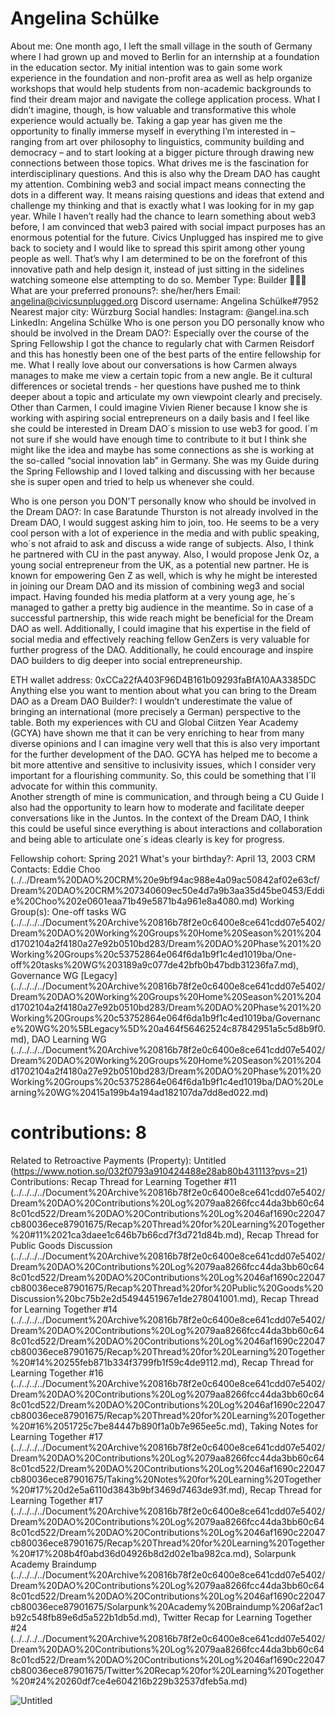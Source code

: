 # Angelina Schülke

About me: One month ago, I left the small village in the south of Germany where I had grown up and moved to Berlin for an internship at a foundation in the education sector. My initial intention was to gain some work experience in the foundation and non-profit area as well as help organize workshops that would help students from non-academic backgrounds to find their dream major and navigate the college application process. What I didn’t imagine, though, is how valuable and transformative this whole experience would actually be. Taking a gap year has given me the opportunity to finally immerse myself in everything I’m interested in – ranging from art over philosophy to linguistics, community building and democracy – and to start looking at a bigger picture through drawing new connections between those topics. What drives me is the fascination for interdisciplinary questions. And this is also why the Dream DAO has caught my attention. Combining web3 and social impact means connecting the dots in a different way. It means raising questions and ideas that extend and challenge my thinking and that is exactly what I was looking for in my gap year. While I haven’t really had the chance to learn something about web3 before, I am convinced that web3 paired with social impact purposes has an enormous potential for the future. Civics Unplugged has inspired me to give back to society and I would like to spread this spirit among other young people as well. That’s why I am determined to be on the forefront of this innovative path and help design it, instead of just sitting in the sidelines watching someone else attempting to do so. 
Member Type: Builder 👷🏾‍♀️
What are your preferred pronouns?: she/her/hers
Email: angelina@civicsunplugged.org
Discord username: Angelina Schülke#7952
Nearest major city: Würzburg
Social handles: Instagram: @angel.ina.sch
LinkedIn: Angelina Schülke
Who is one person you DO personally know who should be involved in the Dream DAO?: Especially over the course of the Spring Fellowship I got the chance to regularly chat with Carmen Reisdorf and this has honestly been one of the best parts of the entire fellowship for me. What I really love about our conversations is how Carmen always manages to make me view a certain topic from a new angle. Be it cultural differences or societal trends - her questions have pushed me to think deeper about a topic and articulate my own viewpoint clearly and precisely. 
Other than Carmen, I could imagine Vivien Riener because I know she is working with aspiring social entrepreneurs on a daily basis and I feel like she could be interested in Dream DAO´s mission to use web3 for good. I´m not sure if she would have enough time to contribute to it but I think she might like the idea and maybe has some connections as she is working at the so-called “social innovation lab” in Germany. She was my Guide during the Spring Fellowship and I loved talking and discussing with her because she is super open and tried to help us whenever she could. 

Who is one person you DON'T personally know who should be involved in the Dream DAO?: In case Baratunde Thurston is not already involved in the Dream DAO, I would suggest asking him to join, too. He seems to be a very cool person with a lot of experience in the media and with public speaking, who´s not afraid to ask and discuss a wide range of subjects. Also, I think he partnered with CU in the past anyway.
Also, I would propose Jenk Oz, a young social entrepreneur from the UK, as a potential new partner. He is known for empowering Gen Z as well, which is why he might be interested in joining our Dream DAO and its mission of combining weg3 and social impact. Having founded his media platform at a very young age, he´s managed to gather a pretty big audience in the meantime. So in case of a successful partnership, this wide reach might be beneficial for the Dream DAO as well. Additionally,  I could imagine that his expertise in the field of social media and effectively reaching fellow GenZers is very valuable for further progress of the DAO. Additionally, he could encourage and inspire DAO builders to dig deeper into social entrepreneurship. 

ETH wallet address: 0xCCa22fA403F96D4B161b09293faBfA10AA3385DC
Anything else you want to mention about what you can bring to the Dream DAO as a Dream DAO Builder?: I wouldn’t underestimate the value of bringing an international (more precisely a German) perspective to the table. Both my experiences with CU and Global Ciitzen Year Academy (GCYA) have shown me that it can be very enriching to hear from many diverse opinions and I can imagine very well that this is also very important for the further development of the DAO. GCYA has helped me to become a bit more attentive and sensitive to inclusivity issues, which I consider very important for a flourishing community. So, this could be something that I´ll advocate for within this community.  
Another strength of mine is communication, and through being a CU Guide I also had the opportunity to learn how to moderate and facilitate deeper conversations like in the Juntos. In the context of the Dream DAO, I think this could be useful since everything is about interactions and collaboration and being able to articulate one´s ideas clearly is key for progress. 

Fellowship cohort: Spring 2021
What's your birthday?: April 13, 2003
CRM Contacts: Eddie Choo (../../Dream%20DAO%20CRM%20e9bf94ac988e4a09ac50842af02e63cf/Dream%20DAO%20CRM%207340609ec50e4d7a9b3aa35d45be0453/Eddie%20Choo%202e0601eaa71b49e5871b4a961e8a4080.md)
Working Group(s): One-off tasks WG (../../../../Document%20Archive%20816b78f2e0c6400e8ce641cdd07e5402/Dream%20DAO%20Working%20Groups%20Home%20Season%201%204d1702104a2f4180a27e92b0510bd283/Dream%20DAO%20Phase%201%20Working%20Groups%20c53752864e064f6da1b9f1c4ed1019ba/One-off%20tasks%20WG%203189a9c077de42bfb0b47bdb31236fa7.md), Governance WG [Legacy] (../../../../Document%20Archive%20816b78f2e0c6400e8ce641cdd07e5402/Dream%20DAO%20Working%20Groups%20Home%20Season%201%204d1702104a2f4180a27e92b0510bd283/Dream%20DAO%20Phase%201%20Working%20Groups%20c53752864e064f6da1b9f1c4ed1019ba/Governance%20WG%20%5BLegacy%5D%20a464f56462524c87842951a5c5d8b9f0.md), DAO Learning WG (../../../../Document%20Archive%20816b78f2e0c6400e8ce641cdd07e5402/Dream%20DAO%20Working%20Groups%20Home%20Season%201%204d1702104a2f4180a27e92b0510bd283/Dream%20DAO%20Phase%201%20Working%20Groups%20c53752864e064f6da1b9f1c4ed1019ba/DAO%20Learning%20WG%20415a199b4a194ad182107da7dd8ed022.md)
# contributions: 8
Related to Retroactive Payments (Property): Untitled (https://www.notion.so/032f0793a910424488e28ab80b431113?pvs=21)
Contributions: Recap Thread for Learning Together #11 (../../../../Document%20Archive%20816b78f2e0c6400e8ce641cdd07e5402/Dream%20DAO%20Contributions%20Log%2079aa8266fcc44da3bb60c648c01cd522/Dream%20DAO%20Contributions%20Log%2046af1690c22047cb80036ece87901675/Recap%20Thread%20for%20Learning%20Together%20#11%2021ca3daee1c646b7b66cd7f3d721d84b.md), Recap Thread for Public Goods Discussion (../../../../Document%20Archive%20816b78f2e0c6400e8ce641cdd07e5402/Dream%20DAO%20Contributions%20Log%2079aa8266fcc44da3bb60c648c01cd522/Dream%20DAO%20Contributions%20Log%2046af1690c22047cb80036ece87901675/Recap%20Thread%20for%20Public%20Goods%20Discussion%20bc75b2e2d5494451967e1de278041001.md), Recap Thread for Learning Together #14 (../../../../Document%20Archive%20816b78f2e0c6400e8ce641cdd07e5402/Dream%20DAO%20Contributions%20Log%2079aa8266fcc44da3bb60c648c01cd522/Dream%20DAO%20Contributions%20Log%2046af1690c22047cb80036ece87901675/Recap%20Thread%20for%20Learning%20Together%20#14%20255feb871b334f3799fb1f59c4de9112.md), Recap Thread for Learning Together #16 (../../../../Document%20Archive%20816b78f2e0c6400e8ce641cdd07e5402/Dream%20DAO%20Contributions%20Log%2079aa8266fcc44da3bb60c648c01cd522/Dream%20DAO%20Contributions%20Log%2046af1690c22047cb80036ece87901675/Recap%20Thread%20for%20Learning%20Together%20#16%2051725c7be84447b890f1a0b7e965ee5c.md), Taking Notes for Learning Together #17 (../../../../Document%20Archive%20816b78f2e0c6400e8ce641cdd07e5402/Dream%20DAO%20Contributions%20Log%2079aa8266fcc44da3bb60c648c01cd522/Dream%20DAO%20Contributions%20Log%2046af1690c22047cb80036ece87901675/Taking%20Notes%20for%20Learning%20Together%20#17%20d2e5a6110d3843b9bf3469d7463de93f.md), Recap Thread for Learning Together #17 (../../../../Document%20Archive%20816b78f2e0c6400e8ce641cdd07e5402/Dream%20DAO%20Contributions%20Log%2079aa8266fcc44da3bb60c648c01cd522/Dream%20DAO%20Contributions%20Log%2046af1690c22047cb80036ece87901675/Recap%20Thread%20for%20Learning%20Together%20#17%208b4f0abd36d04926b8d2d02e1ba982ca.md), Solarpunk Academy Braindump (../../../../Document%20Archive%20816b78f2e0c6400e8ce641cdd07e5402/Dream%20DAO%20Contributions%20Log%2079aa8266fcc44da3bb60c648c01cd522/Dream%20DAO%20Contributions%20Log%2046af1690c22047cb80036ece87901675/Solarpunk%20Academy%20Braindump%206af2ac1b92c548fb89e6d5a522b1db5d.md), Twitter Recap for Learning Together #24 (../../../../Document%20Archive%20816b78f2e0c6400e8ce641cdd07e5402/Dream%20DAO%20Contributions%20Log%2079aa8266fcc44da3bb60c648c01cd522/Dream%20DAO%20Contributions%20Log%2046af1690c22047cb80036ece87901675/Twitter%20Recap%20for%20Learning%20Together%20#24%20260df7ce4e604216b229b32537dfeb5a.md)

![Untitled](../../Dream%20DAO%20Voting%20Member%20List%201790792012994a419257db8f8a7807ff/%5BS2%5D%20Dream%20DAO%20Founding%20Voting%20Member%20List%202c05a57dde504a87a8ced236cce0b149/Angelina%20Schu%CC%88lke%2009038260ee7f40e3bb86dac20ad801ca/Untitled.png)